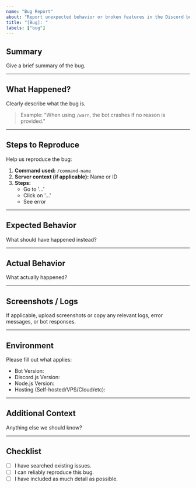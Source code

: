 ```yaml
---
name: "Bug Report"
about: "Report unexpected behavior or broken features in the Discord bot"
title: "[Bug]: "
labels: ["bug"]
---
```


## Summary

Give a brief summary of the bug.

---

## What Happened?

Clearly describe what the bug is.
> Example: "When using `/warn`, the bot crashes if no reason is provided."

---

## Steps to Reproduce

Help us reproduce the bug:

1. **Command used:** `/command-name`
2. **Server context (if applicable):** Name or ID
3. **Steps:**
    - Go to '...'
    - Click on '...'
    - See error

---

## Expected Behavior

What should have happened instead?

---

## Actual Behavior

What actually happened?

---

## Screenshots / Logs

If applicable, upload screenshots or copy any relevant logs, error messages, or bot responses.

---

## Environment

Please fill out what applies:

- Bot Version:
- Discord.js Version:
- Node.js Version:
- Hosting (Self-hosted/VPS/Cloud/etc):

---

## Additional Context

Anything else we should know?

---

## Checklist

- [ ] I have searched existing issues.
- [ ] I can reliably reproduce this bug.
- [ ] I have included as much detail as possible.
